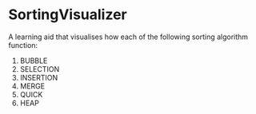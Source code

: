 # SortingVisualizer
A learning aid that visualises how each of the following sorting algorithm function:
1. BUBBLE
2. SELECTION
3. INSERTION
4. MERGE
5. QUICK
6. HEAP
